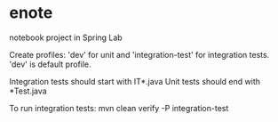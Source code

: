 # enote
notebook project in Spring Lab

Create profiles: 'dev' for unit and 'integration-test' for integration tests.
'dev' is default profile.

Integration tests should start with IT*.java
Unit tests should end with *Test.java

To run integration tests:
mvn clean verify -P integration-test
